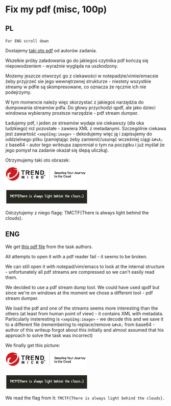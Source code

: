 # Fix my pdf (misc, 100p)

## PL 
`For ENG scroll down`

Dostajemy [taki oto pdf](fix_my_pdf.pdf) od autorów zadania.

Wszelkie próby załadowania go do jakiegoś czytnika pdf kończą się niepowodzeniem - wyraźnie wygląda na uszkodzony.

Możemy jeszcze otworzyć go z ciekawości w notepadzie/vimie/emacsie żeby przyjrzeć sie jego wewnętrzenej strukturze - niestety wszystkie streamy w pdfie są skompresowane, co oznacza że ręcznie ich nie podejrzymy.

W tym momencie należy więc skorzystać z jakiegoś narzędzia do dumpowania streamów pdfa. Do głowy przychodzi qpdf, ale jako dzieci windowsa wybieramy prostsze narzędzie - pdf stream dumper.

Ładujemy pdf, i jeden ze streamów wydaje sie ciekawszy (dla oka ludzkiego) niż pozostałe - zawiera XML z metadanymi. Szczególnie ciekawa jest zawartość `<xmpGImg:image>` - dekodujemy więc ją i zapisujemy do oddzielnego pliku (pamiętając żeby zamienić/usunąć wcześniej ciągi `&#xA;` z base64 - autor tego writeupa zapomniał o tym na początku i już myślał że jego pomysł na zadanie okazał się ślepą uliczką).

Otrzymujemy taki oto obrazek:

![](./result.jpg)

Odczytujemy z niego flagę: TMCTF{There is always light behind the clouds}.

## ENG

We get [this pdf file](fix_my_pdf.pdf) from the task authors.

All attempts to open it with a pdf reader fail - it seems to be broken.

We can still open it with notepad/vim/emacs to look at the internal structure -  unfortunately all pdf streams are compressed so we can't easily read them.

We decided to use a pdf stream dump tool. We could have used qpdf but since we're on windows at the moment we chose a different tool - pdf stream dumper.

We load the pdf and one of the streams seems more interesting than the others (at least from human point of view) - it contains XML with metadata.
Particularly insteresting is `<xmpGImg:image>` - we decode this and we save it to a different file (remembering to replace/remove `&#xA;` from base64 - author of this writeup forgot about this initially and almost assumed that his approach to solve the task was incorrect)

We finally get this picture:

![](./result.jpg)

We read the flag from it: `TMCTF{There is always light behind the clouds}.`
